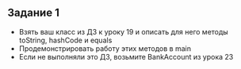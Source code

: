 ## Задание 1

* Взять ваш класс из ДЗ к уроку 19 и описать для него методы toString, hashCode и equals
* Продемонстрировать работу этих методов в main
* Если не выполняли это ДЗ, возьмите BankAccount из урока 23